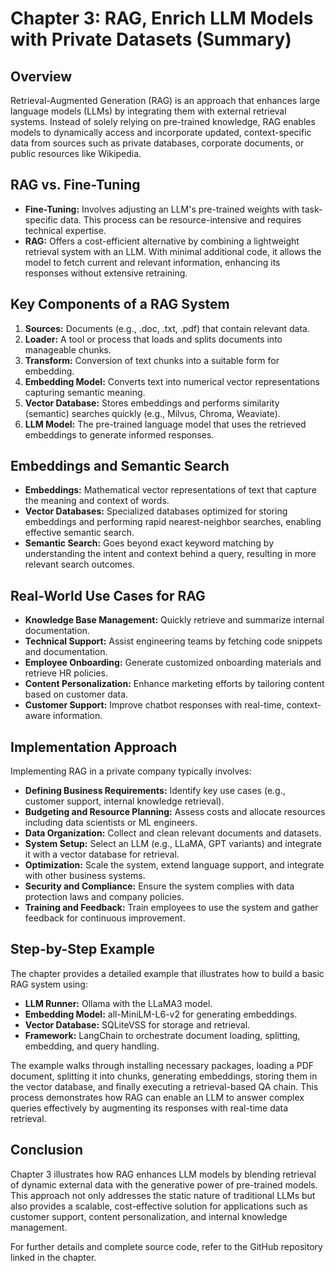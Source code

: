 # Chapter 3: RAG, Enrich LLM Models with Private Datasets (Summary)

## Overview
Retrieval-Augmented Generation (RAG) is an approach that enhances large language models (LLMs) by integrating them with external retrieval systems. Instead of solely relying on pre-trained knowledge, RAG enables models to dynamically access and incorporate updated, context-specific data from sources such as private databases, corporate documents, or public resources like Wikipedia.

## RAG vs. Fine-Tuning
- **Fine-Tuning:** Involves adjusting an LLM's pre-trained weights with task-specific data. This process can be resource-intensive and requires technical expertise.
- **RAG:** Offers a cost-efficient alternative by combining a lightweight retrieval system with an LLM. With minimal additional code, it allows the model to fetch current and relevant information, enhancing its responses without extensive retraining.

## Key Components of a RAG System
1. **Sources:** Documents (e.g., .doc, .txt, .pdf) that contain relevant data.
2. **Loader:** A tool or process that loads and splits documents into manageable chunks.
3. **Transform:** Conversion of text chunks into a suitable form for embedding.
4. **Embedding Model:** Converts text into numerical vector representations capturing semantic meaning.
5. **Vector Database:** Stores embeddings and performs similarity (semantic) searches quickly (e.g., Milvus, Chroma, Weaviate).
6. **LLM Model:** The pre-trained language model that uses the retrieved embeddings to generate informed responses.

## Embeddings and Semantic Search
- **Embeddings:** Mathematical vector representations of text that capture the meaning and context of words.
- **Vector Databases:** Specialized databases optimized for storing embeddings and performing rapid nearest-neighbor searches, enabling effective semantic search.
- **Semantic Search:** Goes beyond exact keyword matching by understanding the intent and context behind a query, resulting in more relevant search outcomes.

## Real-World Use Cases for RAG
- **Knowledge Base Management:** Quickly retrieve and summarize internal documentation.
- **Technical Support:** Assist engineering teams by fetching code snippets and documentation.
- **Employee Onboarding:** Generate customized onboarding materials and retrieve HR policies.
- **Content Personalization:** Enhance marketing efforts by tailoring content based on customer data.
- **Customer Support:** Improve chatbot responses with real-time, context-aware information.

## Implementation Approach
Implementing RAG in a private company typically involves:
- **Defining Business Requirements:** Identify key use cases (e.g., customer support, internal knowledge retrieval).
- **Budgeting and Resource Planning:** Assess costs and allocate resources including data scientists or ML engineers.
- **Data Organization:** Collect and clean relevant documents and datasets.
- **System Setup:** Select an LLM (e.g., LLaMA, GPT variants) and integrate it with a vector database for retrieval.
- **Optimization:** Scale the system, extend language support, and integrate with other business systems.
- **Security and Compliance:** Ensure the system complies with data protection laws and company policies.
- **Training and Feedback:** Train employees to use the system and gather feedback for continuous improvement.

## Step-by-Step Example
The chapter provides a detailed example that illustrates how to build a basic RAG system using:
- **LLM Runner:** Ollama with the LLaMA3 model.
- **Embedding Model:** all-MiniLM-L6-v2 for generating embeddings.
- **Vector Database:** SQLiteVSS for storage and retrieval.
- **Framework:** LangChain to orchestrate document loading, splitting, embedding, and query handling.

The example walks through installing necessary packages, loading a PDF document, splitting it into chunks, generating embeddings, storing them in the vector database, and finally executing a retrieval-based QA chain. This process demonstrates how RAG can enable an LLM to answer complex queries effectively by augmenting its responses with real-time data retrieval.

## Conclusion
Chapter 3 illustrates how RAG enhances LLM models by blending retrieval of dynamic external data with the generative power of pre-trained models. This approach not only addresses the static nature of traditional LLMs but also provides a scalable, cost-effective solution for applications such as customer support, content personalization, and internal knowledge management.

For further details and complete source code, refer to the GitHub repository linked in the chapter.
